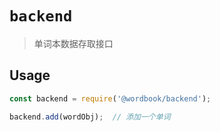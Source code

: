 # `backend`

> 单词本数据存取接口

## Usage

```javascript
const backend = require('@wordbook/backend');

backend.add(wordObj);  // 添加一个单词
```
